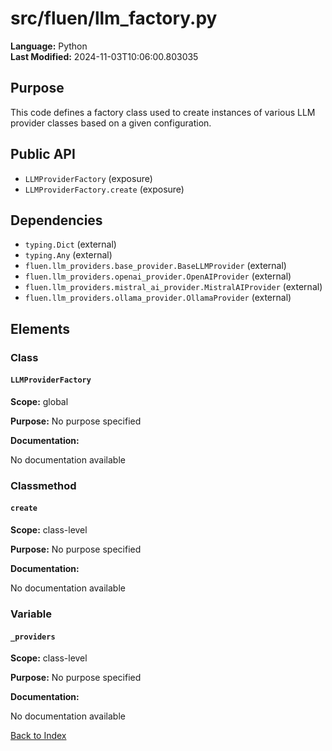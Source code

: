 # src/fluen/llm_factory.py

**Language:** Python  
**Last Modified:** 2024-11-03T10:06:00.803035

## Purpose

This code defines a factory class used to create instances of various LLM provider classes based on a given configuration.

## Public API

- `LLMProviderFactory` (exposure)
- `LLMProviderFactory.create` (exposure)

## Dependencies

- `typing.Dict` (external)
- `typing.Any` (external)
- `fluen.llm_providers.base_provider.BaseLLMProvider` (external)
- `fluen.llm_providers.openai_provider.OpenAIProvider` (external)
- `fluen.llm_providers.mistral_ai_provider.MistralAIProvider` (external)
- `fluen.llm_providers.ollama_provider.OllamaProvider` (external)

## Elements

### Class

#### `LLMProviderFactory`

**Scope:** global

**Purpose:** No purpose specified

**Documentation:**

No documentation available

### Classmethod

#### `create`

**Scope:** class-level

**Purpose:** No purpose specified

**Documentation:**

No documentation available

### Variable

#### `_providers`

**Scope:** class-level

**Purpose:** No purpose specified

**Documentation:**

No documentation available


[Back to Index](../README.md)